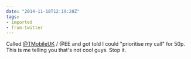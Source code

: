 ```yaml
---
date: "2014-11-18T12:19:20Z"
tags:
- imported
- from-twitter
---
```

Called [@TMobileUK](/twitter/#/TMobileUK) / @EE and got told I could "prioritise my call" for 50p. This is me telling you that's not cool guys. Stop it.

